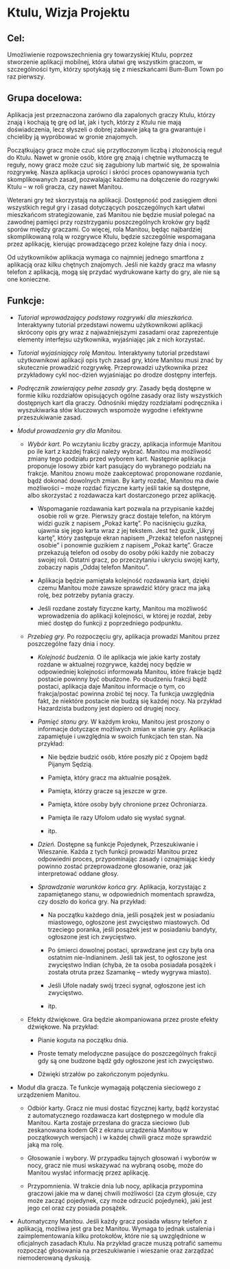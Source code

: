 # Ktulu, Wizja Projektu

## Cel:

Umożliwienie rozpowszechnienia gry towarzyskiej Ktulu, poprzez stworzenie aplikacji mobilnej, która ułatwi grę wszystkim graczom, w szczególności tym, którzy spotykają się z mieszkańcami Bum-Bum Town po raz pierwszy.

## Grupa docelowa:

Aplikacja jest przeznaczona zarówno dla zapalonych graczy Ktulu, którzy znają i kochają tę grę od lat, jak i tych, którzy z Ktulu nie mają doświadczenia, lecz słyszeli o dobrej zabawie jaką ta gra gwarantuje i chcieliby ją wypróbować w gronie znajomych.

Początkujący gracz może czuć się przytłoczonym liczbą i złożonością reguł do Ktulu. Nawet w gronie osób, które grę znają i chętnie wytłumaczą te reguły, nowy gracz może czuć się zagubiony lub martwić się, że spowalnia rozgrywkę. Nasza aplikacja uprości i skróci proces opanowywania tych skomplikowanych zasad, pozwalając każdemu na dołączenie do rozgrywki Ktulu – w roli gracza, czy nawet Manitou.

Weterani gry też skorzystają na aplikacji. Dostępność pod zasięgiem dłoni wszystkich reguł gry i zasad dotyczących poszczególnych kart ułatwi mieszkańcom strategizowanie, zaś Manitou nie będzie musiał polegać na zawodnej pamięci przy rozstrzyganiu poszczególnych kroków gry bądź sporów między graczami. Co więcej, rola Manitou, będąc najbardziej skomplikowaną rolą w rozgrywce Ktulu, będzie szczególnie wspomagana przez aplikację, kierując prowadzącego przez kolejne fazy dnia i nocy.

Od użytkowników aplikacja wymaga co najmniej jednego smartfona z aplikacją oraz kilku chętnych znajomych. Jeśli nie każdy gracz ma własny telefon z aplikacją, mogą się przydać wydrukowane karty do gry, ale nie są one konieczne.

## Funkcje:

- *Tutorial wprowadzający podstawy rozgrywki dla mieszkańca.* Interaktywny tutorial przedstawi nowemu użytkownikowi aplikacji skrócony opis gry wraz z najważniejszymi zasadami oraz zaprezentuje elementy interfejsu użytkownika, wyjaśniając jak z nich korzystać.

- *Tutorial wyjaśniający rolę Manitou.* Interaktywny tutorial przedstawi użytkownikowi aplikacji opis tych zasad gry, które Manitou musi znać by skutecznie prowadzić rozgrywkę. Przeprowadzi użytkownika przez przykładowy cykl noc-dzień wyjaśniając po drodze dostępny interfejs.

- *Podręcznik zawierający pełne zasady gry.* Zasady będą dostępne w formie kilku rozdziałów opisujących ogólne zasady oraz listy wszystkich dostępnych kart dla graczy. Odnośniki między rozdziałami podręcznika i wyszukiwarka słów kluczowych wspomoże wygodne i efektywne przeszukiwanie zasad.

- *Moduł prowadzenia gry dla Manitou.*

    - *Wybór kart.* Po wczytaniu liczby graczy, aplikacja informuje Manitou po ile kart z każdej frakcji należy wybrać. Manitou ma możliwość zmiany tego podziału przed wyborem kart. Następnie aplikacja proponuje losowy zbiór kart pasujący do wybranego podziału na frakcje. Manitou znowu może zaakceptować proponowane rozdanie, bądź dokonać dowolnych zmian. By karty rozdać, Manitou ma dwie możliwości – może rozdać fizyczne karty jeśli takie są dostępne, albo skorzystać z rozdawacza kart dostarczonego przez aplikację.

        - Wspomaganie rozdawania kart pozwala na przypisanie każdej osobie roli w grze. Pierwszy gracz dostaje telefon, na którym widzi guzik z napisem „Pokaż kartę”. Po naciśnięciu guzika, ujawnia się jego karta wraz z jej tekstem. Jest też guzik „Ukryj kartę”, który zastępuje ekran napisem „Przekaż telefon następnej osobie” i ponownie guzikiem z napisem „Pokaż kartę”. Gracze przekazują telefon od osoby do osoby póki każdy nie zobaczy swojej roli. Ostatni gracz, po przeczytaniu i ukryciu swojej karty, zobaczy napis „Oddaj telefon Manitou”.

        - Aplikacja będzie pamiętała kolejność rozdawania kart, dzięki czemu Manitou może zawsze sprawdzić który gracz ma jaką rolę, bez potrzeby pytania graczy.

        - Jeśli rozdane zostały fizyczne karty, Manitou ma możliwość wprowadzenia do aplikacji kolejności, w której je rozdał, żeby mieć dostęp do funkcji z poprzedniego podpunktu.

    - *Przebieg gry.* Po rozpoczęciu gry, aplikacja prowadzi Manitou przez poszczególne fazy dnia i nocy.

        - *Kolejność budzenia.* O ile aplikacja wie jakie karty zostały rozdane w aktualnej rozgrywce, każdej nocy będzie w odpowiedniej kolejności informowała Manitou, które frakcje bądź postacie powinny być obudzone. Po obudzeniu frakcji bądź postaci, aplikacja daje Manitou informacje o tym, co frakcja/postać powinna zrobić tej nocy. Ta funkcja uwzględnia fakt, że niektóre postacie nie budzą się każdej nocy. Na przykład Hazardzista budzony jest dopiero od drugiej nocy. 

        - *Pamięć stanu gry.* W każdym kroku, Manitou jest proszony o informacje dotyczące możliwych zmian w stanie gry. Aplikacja zapamiętuje i uwzględnia w swoich funkcjach ten stan. Na przykład:

            - Nie będzie budzić osób, które poszły pić z Opojem bądź Pijanym Sędzią.

            - Pamięta, który gracz ma aktualnie posążek.

            - Pamięta, którzy gracze są jeszcze w grze.

            - Pamięta, które osoby były chronione przez Ochroniarza.

            - Pamięta ile razy Ufolom udało się wysłać sygnał.

            - itp.

        - *Dzień.* Dostępne są funkcje Pojedynek, Przeszukiwanie i Wieszanie. Każda z tych funkcji prowadzi Manitou przez odpowiedni proces, przypominając zasady i oznajmiając kiedy powinno zostać przeprowadzone głosowanie, oraz jak interpretować oddane głosy.

        - *Sprawdzanie warunków końca gry.* Aplikacja, korzystając z zapamiętanego stanu, w odpowiednich momentach sprawdza, czy doszło do końca gry. Na przykład:

            - Na początku każdego dnia, jeśli posążek jest w posiadaniu miastowego, ogłoszone jest zwycięstwo miastowych. Od trzeciego poranka, jeśli posążek jest w posiadaniu bandyty, ogłoszone jest ich zwycięstwo.

            - Po śmierci dowolnej postaci, sprawdzane jest czy była ona ostatnim nie-Indianinem. Jeśli tak jest, to ogłoszone jest zwycięstwo Indian (chyba, że ta osoba posiadała posążek i została otruta przez Szamankę – wtedy wygrywa miasto).

            - Jeśli Ufole nadały swój trzeci sygnał, ogłoszone jest ich zwycięstwo.

            - itp.

    - Efekty dźwiękowe. Gra będzie akompaniowana przez proste efekty dźwiękowe. Na przykład:

        - Pianie koguta na początku dnia.

        - Proste tematy melodyczne pasujące do poszczególnych frakcji gdy są one budzone bądź gdy ogłoszone jest ich zwycięstwo.

        - Dźwięki strzałów po zakończonym pojedynku.

- Moduł dla gracza. Te funkcje wymagają połączenia sieciowego z urządzeniem Manitou.

    - Odbiór karty. Gracz nie musi dostać fizycznej karty, bądź korzystać z automatycznego rozdawacza kart dostępnego w module dla Manitou. Karta zostaje przesłana do gracza sieciowo (lub zeskanowana kodem QR z ekranu urządzenia Manitou w początkowych wersjach) i w każdej chwili gracz może sprawdzić jaką ma rolę.

    - Głosowanie i wybory. W przypadku tajnych głosowań i wyborów w nocy, gracz nie musi wskazywać na wybraną osobę, może do Manitou wysłać informację przez aplikację.

    - Przypomnienia. W trakcie dnia lub nocy, aplikacja przypomina graczowi jakie ma w danej chwili możliwości (za czym głosuje, czy może zacząć pojedynek, czy może odrzucić pojedynek), jaki jest jego cel oraz czy posiada posążek.

- Automatyczny Manitou. Jeśli każdy gracz posiada własny telefon z aplikacją, możliwa jest gra bez Manitou. Wymaga to jednak ustalenia i zaimplementowania kilku protokołów, które nie są uwzględnione w oficjalnych zasadach Ktulu. Na przykład gracze muszą potrafić samemu rozpocząć głosowania na przeszukiwanie i wieszanie oraz zarządzać niemoderowaną dyskusją.
